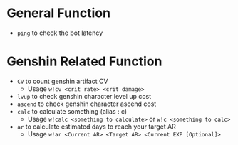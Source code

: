 # General Function
- `ping` to check the bot latency

# Genshin Related Function
- `CV` to count genshin artifact CV
    - Usage `w!cv <crit rate> <crit damage>`
- `lvup` to check genshin character level up cost
- `ascend` to check genshin character ascend cost
- `calc` to calculate something (alias : c)
    - Usage `w!calc <something to calculate>` or `w!c <something to calc>`
- `ar` to calculate estimated days to reach your target AR
    - Usage `w!ar <Current AR> <Target AR> <Current EXP [Optional]>`